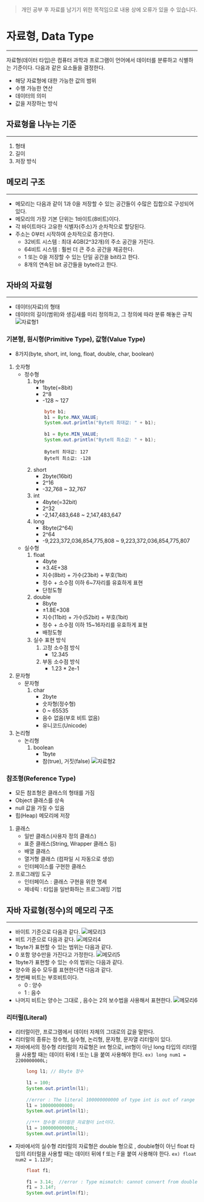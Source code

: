 >개인 공부 후 자료를 남기기 위한 목적임으로 내용 상에 오류가 있을 수 있습니다.
  
# 자료형, Data Type
---
자료형(데이터 타입)은 컴퓨터 과학과 프로그램이 언어에서 데이터를 분류하고 식별하는 기준이다. 다음과 같은 요소들을 결정한다.
- 해당 자료형에 대한 가능한 값의 범위
- 수행 가능한 연산
- 데이터의 의미
- 값을 저장하는 방식
  

## 자료형을 나누는 기준
---
1. 형태
2. 길이
3. 저장 방식

## 메모리 구조
---
- 메모리는 다음과 같이 1과 0을 저장할 수 있는 공간들이 수많은 집합으로 구성되어 있다.
-  메모리의 가장 기본 단위는 1바이트(8비트)이다.
- 각 바이트마다 고유한 식별자(주소)가 순차적으로 할당된다.
- 주소는 0부터 시작하여 순차적으로 증가한다.
	- 32비트 시스템 : 최대 4GB(2^32개)의 주소 공간을 가진다.
	- 64비트 시스템 : 훨씬 더 큰 주소 공간을 제공한다. 
		<!--  ![메모리구조1](./image/메모리_01.png) -->
	- 1 또는 0을 저장할 수 있는 단일 공간을 bit라고 한다.
	- 8개의 연속된 bit 공간들을 byte라고 한다.
		<!-- ![메모리구조2](./image/메모리_02.png) -->

## 자바의 자료형
---
- 데이터(자료)의 형태
- 데이터의 길이(범위)와 생김새를 미리 정의하고, 그 정의에 따라 분류 해놓은 규칙
	![자료형1](/assets/img/datatype_01.png)
	
### 기본형,  원시형(Primitive Type), 값형(Value Type)
- 8가지(byte, short, int, long, float, double, char, boolean)
1. 숫자형
	- 정수형
		1. byte
			- 1byte(=8bit)
			- 2^8
			- -128 ~ 127
			```java
				byte b1;
				b1 = Byte.MAX_VALUE;
				System.out.println("Byte의 최대값: " + b1);
				
				b1 = Byte.MIN_VALUE;
				System.out.println("Byte의 최소값: " + b1);
			```
			```output
				Byte의 최대값: 127
				Byte의 최소값: -128
			```
		1. short
			- 2byte(16bit)
			- 2^16
			- -32,768 ~ 32,767
		2. int 
			- 4byte(=32bit)
			- 2^32
			- -2,147,483,648 ~ 2,147,483,647
		3. long
			- 8byte(2^64)
			- 2^64
			- -9,223,372,036,854,775,808 ~ 9,223,372,036,854,775,807
	- 실수형
		1. float
			- 4byte
			- ±3.4E+38
			- 지수(8bit) + 가수(23bit) + 부호(1bit)
			- 정수 + 소수점 이하 6~7자리를 유효하게 표현
			- 단정도형
		2. double
			- 8byte
			- ±1.8E+308
			- 지수(11bit) + 가수(52bit) + 부호(1bit)
			- 정수 + 소수점 이하 15~16자리를 유효하게 표현
			- 배정도형
		3. 실수 표현 방식
			1. 고정 소수점 방식
				- 12.345
			2. 부동 소수점 방식
				- 1.23 * 2e-1
2. 문자형
	- 문자형
		1. char
			- 2byte
			- 숫자형(정수형)
			- 0 ~ 65535
			- 음수 없음(부호 비트 없음)
			- 유니코드(Unicode)
1. 논리형
	- 논리형
		1. boolean
			- 1byte
			- 참(true), 거짓(false)
	![자료형2](/assets/img/datatype_02.png)  


### 참조형(Reference Type)
- 모든 참조형은 클래스의 형태를 가짐
- Object 클래스를 상속
- null 값을 가질 수 있음
- 힙(Heap) 메모리에 저장
1. 클래스
	- 일반 클래스(사용자 정의 클래스)
	- 표준 클래스(String, Wrapper 클래스 등)
	- 배열 클래스
	- 열거형 클래스 (컴파일 시 자동으로 생성)
	- 인터페이스를 구현한 클래스
2. 프로그래밍 도구
	- 인터페이스 : 클래스 구현을 위한 명세
	- 제네릭 : 타입을 일반화하는 프로그래밍 기법  

## 자바 자료형(정수)의 메모리 구조
---
- 바이트 기준으로 다음과 같다.
	 ![메모리3](/assets/img/memory_03.png)
- 비트 기준으로 다음과 같다.
	 ![메모리4](/assets/img/memory_04.png)
- 1byte가 표현할 수 있는 범위는 다음과 같다.
- 0 포함 양수만을 가진다고 가정한다.
	![메모리5](/assets/img/memory_05.png)
- 1byte가 표현할 수 있는 수의 범위는 다음과 같다.
- 양수와 음수 모두를 표현한다면 다음과 같다.
- 첫번째 비트는 부호비트이다.
	- 0 : 양수
	- 1 : 음수
- 나머지 비트는 양수는 그대로 , 음수는 2의 보수법을 사용해서 표현한다.
	![메모리6](/assets/img/memory_06.png)

### 리터럴(Literal)
- 리터럴이란, 프로그램에서 데이터 자체의 그대로의 값을 말한다.
- 리터럴의 종류는 정수형, 실수형, 논리형, 문자형, 문자열 리터럴이 있다.
- 자바에서의 정수형 리터럴의 자료형은 int 형으로, int형이 아닌  long 타입의 리터럴을 사용할 때는 데이터 뒤에 l 또는 L을 붙여 사용해야 한다.
	`ex) long num1 = 2200000000L;`
	```java
		long l1; // 8byte 정수
		
		l1 = 100;
		System.out.println(l1);
		
		//error : The literal 100000000000 of type int is out of range		
		l1 = 100000000000;
		System.out.println(l1);
		
		//*** 정수형 리터럴은 자료형이 int이다.
		l1 = 100000000000L;
		System.out.println(l1);
	```
- 자바에서의 실수형 리터럴의 자료형은 double 형으로 , double형이 아닌 float 타입의 리터럴을 사용할 때는 데이터 뒤에 f 또는 F을 붙여 사용해야 한다.
	`ex) float num2 = 1.123F;`
	```java
		float f1;
		
		f1 = 3.14;  //error : Type mismatch: cannot convert from double to float
		f1 = 3.14f;
		System.out.println(f1);
	```

